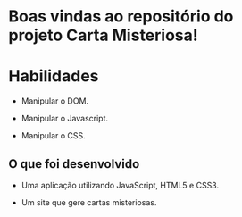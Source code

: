 # Boas vindas ao repositório do projeto Carta Misteriosa!

# Habilidades

- Manipular o DOM.

- Manipular o Javascript.

- Manipular o CSS.

## O que foi desenvolvido

- Uma aplicação utilizando JavaScript, HTML5 e CSS3.

- Um site que gere cartas misteriosas.

